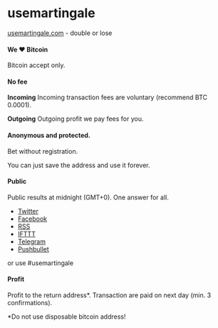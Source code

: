 # usemartingale

[usemartingale.com](http://usemartingale.com/) - double or lose

#### We ♥ Bitcoin
Bitcoin accept only.

#### No fee
**Incoming**
Incoming transaction fees are voluntary (recommend BTC 0.0001).

**Outgoing**
Outgoing profit we pay fees for you.

#### Anonymous and protected.
Bet without registration.

You can just save the address and use it forever.

#### Public
Public results at midnight (GMT+0). One answer for all.

* [Twitter](http://usemartingale.com/)
* [Facebook](http://usemartingale.com/)
* [RSS](http://usemartingale.com/)
* [IFTTT](http://usemartingale.com/)
* [Telegram](http://usemartingale.com/)
* [Pushbullet](http://usemartingale.com/)

or use #usemartingale

#### Profit
Profit to the return address*. Transaction are paid on next day (min. 3 confirmations).

*Do not use disposable bitcoin address!
